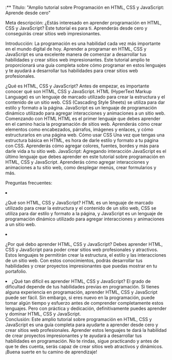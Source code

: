 :**
Título: "Amplio tutorial sobre Programación en HTML, CSS y JavaScript: Aprende desde cero"

Meta descripción: ¿Estás interesado en aprender programación en HTML, CSS y JavaScript? Este tutorial es para ti. Aprenderás desde cero y conseguirás crear sitios web impresionantes.

Introducción:
La programación es una habilidad cada vez más importante en el mundo digital de hoy. Aprender a programar en HTML, CSS y JavaScript es una excelente manera de comenzar a desarrollar tus habilidades y crear sitios web impresionantes. Este tutorial amplio te proporcionará una guía completa sobre cómo programar en estos lenguajes y te ayudará a desarrollar tus habilidades para crear sitios web profesionales.

¿Qué es HTML, CSS y JavaScript?
Antes de empezar, es importante conocer qué son HTML, CSS y JavaScript. HTML (HyperText Markup Language) es un lenguaje de marcado utilizado para crear la estructura y el contenido de un sitio web. CSS (Cascading Style Sheets) se utiliza para dar estilo y formato a la página. JavaScript es un lenguaje de programación dinámico utilizado para agregar interacciones y animaciones a un sitio web.
Comenzando con HTML
HTML es el primer lenguaje que debes aprender en el camino hacia la programación de sitios web. Aprenderás cómo crear elementos como encabezados, párrafos, imágenes y enlaces, y cómo estructurarlos en una página web.
Cómo usar CSS
Una vez que tengas una estructura básica en HTML, es hora de darle estilo y formato a tu página con CSS. Aprenderás cómo agregar colores, fuentes, bordes y más para darle vida a tu sitio web.
JavaScript: Agregando interacción
JavaScript es el último lenguaje que debes aprender en este tutorial sobre programación en HTML, CSS y JavaScript. Aprenderás cómo agregar interacciones y animaciones a tu sitio web, como desplegar menús, crear formularios y más.

Preguntas frecuentes:
<li><p>¿Qué son HTML, CSS y JavaScript?
HTML es un lenguaje de marcado utilizado para crear la estructura y el contenido de un sitio web, CSS se utiliza para dar estilo y formato a la página, y JavaScript es un lenguaje de programación dinámico utilizado para agregar interacciones y animaciones a un sitio web.</p></li>
<li><p>¿Por qué debo aprender HTML, CSS y JavaScript?
Debes aprender HTML, CSS y JavaScript para poder crear sitios web profesionales y atractivos. Estos lenguajes te permitirán crear la estructura, el estilo y las interacciones de un sitio web. Con estos conocimientos, podrás desarrollar tus habilidades y crear proyectos impresionantes que puedas mostrar en tu portafolio.</p></li>
<li>¿Qué tan difícil es aprender HTML, CSS y JavaScript?
El grado de dificultad depende de tus habilidades previas en programación. Si tienes alguna experiencia en programación, aprender HTML, CSS y JavaScript puede ser fácil. Sin embargo, si eres nuevo en la programación, puede tomar algún tiempo y esfuerzo antes de comprender completamente estos lenguajes. Pero con práctica y dedicación, definitivamente puedes aprender y dominar HTML, CSS y JavaScript.</li>
Conclusión:
Este amplio tutorial sobre programación en HTML, CSS y JavaScript es una guía completa para ayudarte a aprender desde cero y crear sitios web profesionales. Aprender estos lenguajes te dará la habilidad de crear proyectos impresionantes y te ayudará a desarrollar tus habilidades en programación. No te rindas, sigue practicando y antes de que te des cuenta, serás capaz de crear sitios web atractivos y dinámicos. ¡Buena suerte en tu camino de aprendizaje!
